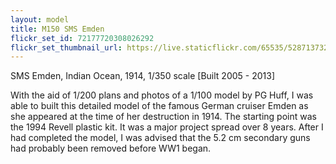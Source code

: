 ```yaml
---
layout: model
title: M150 SMS Emden
flickr_set_id: 72177720308026292
flickr_set_thumbnail_url: https://live.staticflickr.com/65535/52871373261_e30436dba5_m.jpg
---
```


SMS Emden, Indian Ocean, 1914, 1/350 scale  [Built 2005 - 2013]

With the aid of 1/200 plans and photos of a 1/100 model by PG Huff, I was able to built this detailed model of the famous German cruiser Emden as she appeared at the time of her destruction in 1914. The starting point was the 1994 Revell plastic kit. It was a major project spread over 8 years. After I had completed the model, I was advised that the 5.2 cm secondary guns had probably been removed before WW1 began.


